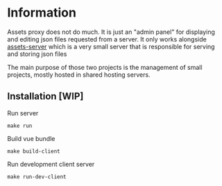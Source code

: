# Information
Assets proxy does not do much. It is just an "admin panel" for displaying and editing json files requested from a server.
It only works alongside [assets-server](https://github.com/dimoiko100/assets-server) which is a very small server that is
responsible for serving and storing json files

The main purpose of those two projects is the management of small projects, mostly hosted in shared hosting servers.

## Installation \[WIP\]
Run server

```make run```

Build vue bundle

```make build-client```

Run development client server

```make run-dev-client```

